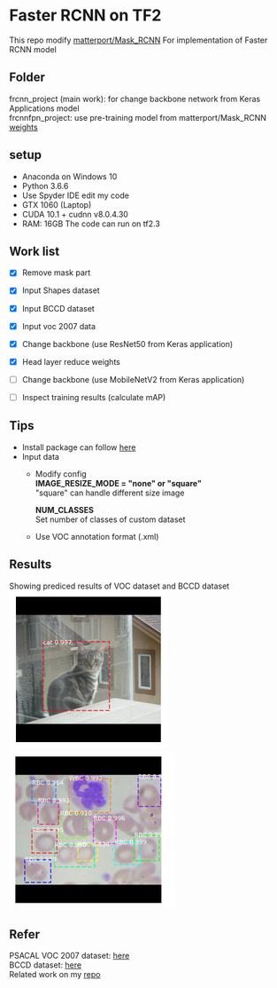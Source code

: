 # Faster RCNN on TF2
This repo modify [matterport/Mask_RCNN](https://github.com/matterport/Mask_RCNN)
For implementation of Faster RCNN model  


## Folder
frcnn_project (main work): for change backbone network from Keras Applications model  
frcnnfpn_project: use pre-training model from matterport/Mask_RCNN [weights](https://github.com/matterport/Mask_RCNN/releases/download/v2.0/mask_rcnn_coco.h5)  


## setup
* Anaconda on Windows 10  
* Python 3.6.6  
* Use Spyder IDE edit my code  
* GTX 1060 (Laptop)
* CUDA 10.1 + cudnn v8.0.4.30  
* RAM: 16GB
The code can run on tf2.3  


## Work list 
- [x] Remove mask part  
- [x] Input Shapes dataset  
- [x] Input BCCD dataset  
- [x] Input voc 2007 data  
- [x] Change backbone (use ResNet50 from Keras application)  
- [x] Head layer reduce weights  
- [ ] Change backbone (use MobileNetV2 from Keras application)  
- [ ] Inspect training results (calculate mAP)


## Tips  
* Install package can follow [here](https://github.com/jacky10001/Faster_RCNN-tf2/blob/main/requirements.txt)   
* Input data  
  * Modify config  
    **IMAGE_RESIZE_MODE = "none" or "square"**  
    "square" can handle different size image  
    
    **NUM_CLASSES**  
    Set number of classes of custom dataset  
  * Use VOC annotation format (.xml)


## Results  
Showing prediced results of VOC dataset and BCCD dataset  
![alt text](https://github.com/jacky10001/Faster_RCNN-tf2/blob/main/images/image-1.png "Train VOC dataset")
![alt text](https://github.com/jacky10001/Faster_RCNN-tf2/blob/main/images/image-2.png "Train BCCD dataset")


## Refer
PSACAL VOC 2007 dataset: [here](http://host.robots.ox.ac.uk/pascal/VOC/voc2007/index.html)  
BCCD dataset: [here](https://github.com/Shenggan/BCCD_Dataset)  
Related work on my [repo](https://github.com/jacky10001/Mask_RCNN-tf2)  

